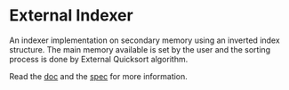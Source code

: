 # External Indexer

An indexer implementation on secondary memory using an inverted index structure. The main memory available is set by the user and the sorting process is done by External Quicksort algorithm.

Read the [doc](res/doc.pdf) and the [spec](res/spec.pdf) for more information.
